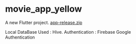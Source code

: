 # movie_app_yellow

A new Flutter project.
[app-release.zip](https://github.com/shivam05241/yello_india_movie_app/files/6990286/app-release.zip)

Local DataBase Used : Hive.
Authentication      : Firebase Google Authentication

